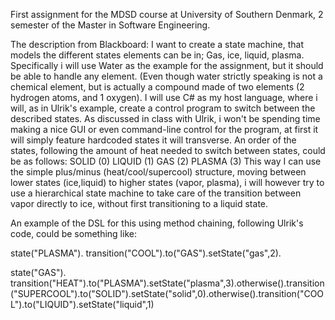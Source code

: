 First assignment for the MDSD course at University of Southern Denmark, 2 semester of the Master in Software Engineering.

The description from Blackboard:
I want to create a state machine, that models the different states elements can be in; Gas, ice, liquid, plasma. Specifically i will use Water as the example for the assignment, but it should be able to handle any element. (Even though water strictly speaking is not a chemical element, but is actually a compound made of two elements (2 hydrogen atoms, and 1 oxygen). I will use C# as my host language, where i will, as in Ulrik's example, create a control program to switch between the described states. As discussed in class with Ulrik, i won't be spending time making a nice GUI or even command-line control for the program, at first it will simply feature hardcoded states it will transverse. An order of the states, following the amount of heat needed to switch between states, could be as follows:
SOLID (0)
LIQUID (1)
GAS (2)
PLASMA (3)
This way I can use the simple plus/minus (heat/cool/supercool) structure, moving between lower states (ice,liquid) to higher states (vapor, plasma), i will however try to use a hierarchical state machine to take care of the transition between vapor directly to ice, without first transitioning to a liquid state.


An example of the DSL for this using method chaining, following Ulrik's code, could be something like:

state("PLASMA").
transition("COOL").to("GAS").setState("gas",2).
 
state("GAS").
transition("HEAT").to("PLASMA").setState("plasma",3).otherwise().transition("SUPERCOOL").to("SOLID").setState("solid",0).otherwise().transition("COOL").to("LIQUID").setState("liquid",1)
